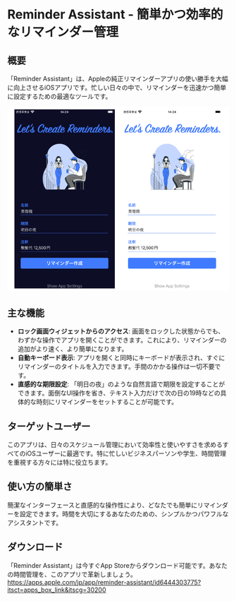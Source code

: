# Reminder Assistant - 簡単かつ効率的なリマインダー管理

## 概要
「Reminder Assistant」は、Appleの純正リマインダーアプリの使い勝手を大幅に向上させるiOSアプリです。忙しい日々の中で、リマインダーを迅速かつ簡単に設定するための最適なツールです。

![スクリーンショット](README_Images/240117.png)

## 主な機能
- **ロック画面ウィジェットからのアクセス**: 画面をロックした状態からでも、わずかな操作でアプリを開くことができます。これにより、リマインダーの追加がより速く、より簡単になります。
- **自動キーボード表示**: アプリを開くと同時にキーボードが表示され、すぐにリマインダーのタイトルを入力できます。手間のかかる操作は一切不要です。
- **直感的な期限設定**: 「明日の夜」のような自然言語で期限を設定することができます。面倒なUI操作を省き、テキスト入力だけで次の日の19時などの具体的な時刻にリマインダーをセットすることが可能です。

## ターゲットユーザー
このアプリは、日々のスケジュール管理において効率性と使いやすさを求めるすべてのiOSユーザーに最適です。特に忙しいビジネスパーソンや学生、時間管理を重視する方々には特に役立ちます。

## 使い方の簡単さ
簡潔なインターフェースと直感的な操作性により、どなたでも簡単にリマインダーを設定できます。時間を大切にするあなたのための、シンプルかつパワフルなアシスタントです。

## ダウンロード
「Reminder Assistant」は今すぐApp Storeからダウンロード可能です。あなたの時間管理を、このアプリで革新しましょう。
https://apps.apple.com/jp/app/reminder-assistant/id6444303775?itsct=apps_box_link&itscg=30200